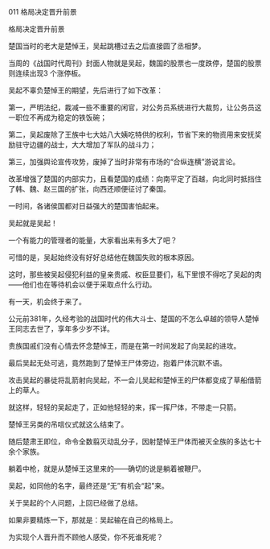 011 格局决定晋升前景



格局决定晋升前景

楚国当时的老大是楚悼王，吴起跳槽过去之后直接圆了丞相梦。

当周的《战国时代周刊》封面人物就是吴起，魏国的股票也一度跌停，楚国的股票则连续出现3 个涨停板。

吴起不辜负楚悼王的期望，先后进行了如下改革：

第一，严明法纪，裁减一些不重要的闲官，对公务员系统进行大裁剪，让公务员这一职位不再成为稳定的铁饭碗；

第二，吴起废除了王族中七大姑八大姨吃特供的权利，节省下来的物资用来安抚奖励驻守边疆的战士，大大增加了军队的战斗力；

第三，加强舆论宣传攻势，废掉了当时非常有市场的“合纵连横”游说言论。



改革增强了楚国的内部实力，且看楚国的成绩：向南平定了百越，向北同时抵挡住了韩、魏、赵三国的扩张，向西还顺便征讨了秦国。

一时间，各诸侯国都对日益强大的楚国害怕起来。



吴起就是吴起！

一个有能力的管理者的能量，大家看出来有多大了吧？

可惜的是，吴起始终没有好好总结他在魏国失败的根本原因。

这时，那些被吴起侵犯利益的皇亲贵戚、权臣显要们，私下里恨不得吃了吴起的肉——他们也在等待机会以便于采取点什么行动。

有一天，机会终于来了。



公元前381年，久经考验的战国时代的伟大斗士、楚国的不怎么卓越的领导人楚悼王同志去世了，享年多少岁不详。

贵族国戚们没有心情去怀念楚悼王，而是在第一时间发起了向吴起的进攻。

最后吴起无处可逃，竟然跑到了楚悼王尸体旁边，抱着尸体沉默不语。

攻击吴起的暴徒将乱箭射向吴起，不一会儿吴起和楚悼王的尸体都变成了草船借箭上的草人。



就这样，轻轻的吴起走了，正如他轻轻的来，挥一挥尸体，不带走一只箭。

楚悼王另类的吊唁仪式就这么结束了。

随后楚肃王即位，命令全数翦灭动乱分子，因射楚悼王尸体而被灭全族的多达七十余个家族。



躺着中枪，就是从楚悼王这里来的——确切的说是躺着被鞭尸。

吴起，如同他的名字，最终还是“无”有机会“起”来。

关于吴起的个人问题，上回已经做了总结。

如果非要精炼一下，那就是：吴起输在自己的格局上。

为实现个人晋升而不顾他人感受，你不死谁死呢？

